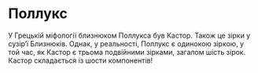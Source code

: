 # Поллукс

У Грецькій міфології близнюком Поллукса був Кастор. Також це зірки у сузір’ї
Близнюків. Однак, у реальності, Поллукс є одинокою зіркою, у той час, як Кастор
є трьома подвійними зірками, загалом шість зірок. Кастор складається із шости
компонентів!

